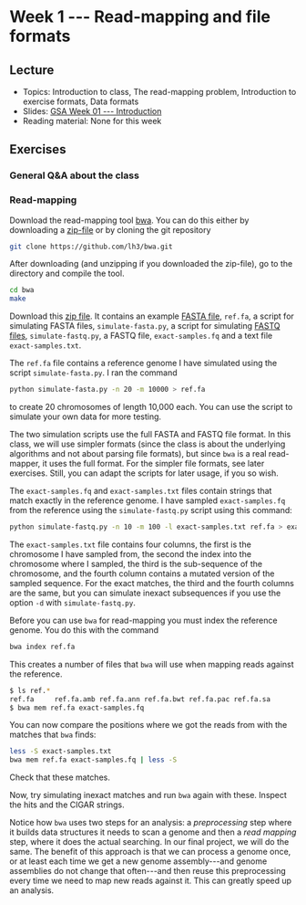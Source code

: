 # Week 1 --- Read-mapping and file formats

## Lecture

-   Topics: Introduction to class, The read-mapping problem,
    Introduction to exercise formats, Data formats
-   Slides: [GSA Week 01 ---
    Introduction](../slides/GSA%20Week%2001%20--%20Introduction.pdf)
-   Reading material: None for this week

## Exercises

### General Q&A about the class

### Read-mapping

Download the read-mapping tool [bwa](https://github.com/lh3/bwa). You
can do this either by downloading a
[zip-file](https://github.com/lh3/bwa/archive/master.zip) or by cloning
the git repository

``` bash
git clone https://github.com/lh3/bwa.git
```

After downloading (and unzipping if you downloaded the zip-file), go to
the directory and compile the tool.

``` bash
cd bwa
make
```

Download this [zip file](data/week-01.zip). It contains an example
[FASTA file](https://en.wikipedia.org/wiki/FASTA_format), `ref.fa`, a
script for simulating FASTA files, `simulate-fasta.py`, a script for
simulating [FASTQ files](https://en.wikipedia.org/wiki/FASTQ_format),
`simulate-fastq.py`, a FASTQ file, `exact-samples.fq` and a text file
`exact-samples.txt`.

The `ref.fa` file contains a reference genome I have simulated using the
script `simulate-fasta.py`. I ran the command

``` bash
python simulate-fasta.py -n 20 -m 10000 > ref.fa
```

to create 20 chromosomes of length 10,000 each. You can use the script
to simulate your own data for more testing.

The two simulation scripts use the full FASTA and FASTQ file format. In
this class, we will use simpler formats (since the class is about the
underlying algorithms and not about parsing file formats), but since
`bwa` is a real read-mapper, it uses the full format. For the simpler
file formats, see later exercises. Still, you can adapt the scripts for
later usage, if you so wish.

The `exact-samples.fq` and `exact-samples.txt` files contain strings
that match exactly in the reference genome. I have sampled
`exact-samples.fq` from the reference using the `simulate-fastq.py`
script using this command:

``` bash
python simulate-fastq.py -n 10 -m 100 -l exact-samples.txt ref.fa > exact-samples.fq
```

The `exact-samples.txt` file contains four columns, the first is the
chromosome I have sampled from, the second the index into the chromosome
where I sampled, the third is the sub-sequence of the chromosome, and
the fourth column contains a mutated version of the sampled sequence.
For the exact matches, the third and the fourth columns are the same,
but you can simulate inexact subsequences if you use the option `-d`
with `simulate-fastq.py`.

Before you can use `bwa` for read-mapping you must index the reference
genome. You do this with the command

``` bash
bwa index ref.fa
```

This creates a number of files that `bwa` will use when mapping reads
against the reference.

``` bash
$ ls ref.*
ref.fa     ref.fa.amb ref.fa.ann ref.fa.bwt ref.fa.pac ref.fa.sa
$ bwa mem ref.fa exact-samples.fq
```

You can now compare the positions where we got the reads from with the
matches that `bwa` finds:

``` bash
less -S exact-samples.txt
bwa mem ref.fa exact-samples.fq | less -S
```

Check that these matches.

Now, try simulating inexact matches and run `bwa` again with these.
Inspect the hits and the CIGAR strings.

Notice how `bwa` uses two steps for an analysis: a *preprocessing* step
where it builds data structures it needs to scan a genome and then a
*read mapping* step, where it does the actual searching. In our final
project, we will do the same. The benefit of this approach is that we
can process a genome once, or at least each time we get a new genome
assembly---and genome assemblies do not change that often---and then
reuse this preprocessing every time we need to map new reads against it.
This can greatly speed up an analysis.
